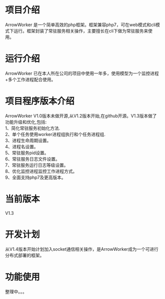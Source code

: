 # 项目介绍
ArrowWorker 是一个简单高效的php框架。框架兼容php7，可在web模式和cli模式下运行。框架封装了常驻服务相关操作，主要擅长在cli下做为常驻服务来使用。
# 运行介绍
ArrowWorker 已在本人所在公司的项目中使用一年多，使用模型为一个监控进程+多个工作进程配合使用。
# 项目程序版本介绍
ArrowWorker V1.0版本未做开源,从V1.2版本开始,在github开源。V1.3版本做了功能升级和优化,包括:<br />
1、简化常驻服务初始化方法.<br />
2、单个任务使用worker进程组执行和个任务进程组.<br />
3、进程生命周期设置。<br />
4、进程名设置。<br />
5、常驻服务pid设置。<br />
6、常驻服务日志文件设置。<br />
7、常驻服务运行日志等级设置。<br />
8、优化监控进程监控工作进程方式。<br />
9、全面支持php7及更高版本。<br />
# 当前版本
V1.3
# 开发计划
从V1.4版本开始计划加入socket通信相关操作，是ArrowWorker成为一个可进行分布式部署的框架。
# 功能使用
整理中。。。

